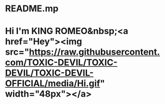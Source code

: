 # README.mp
# Hi I'm KING ROMEO&amp;nbsp;&lt;a href="Hey">&lt;img src="https://raw.githubusercontent.com/TOXIC-DEVIL/TOXIC-DEVIL/TOXIC-DEVIL-OFFICIAL/media/Hi.gif" width="48px">&lt;/a>
